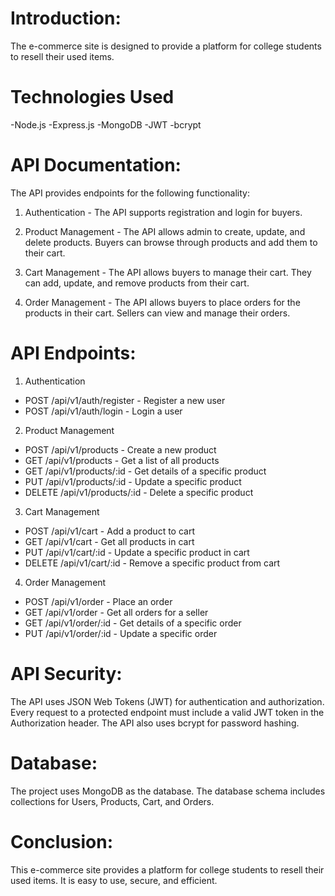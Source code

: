 # Introduction:
The e-commerce site is designed to provide a platform for college students to resell their used items. 

# Technologies Used
-Node.js
-Express.js
-MongoDB
-JWT
-bcrypt

# API Documentation:
The API provides endpoints for the following functionality:

1. Authentication - The API supports registration and login for buyers.

2. Product Management - The API allows admin to create, update, and delete products. Buyers can browse through products and add them to their cart.

3. Cart Management - The API allows buyers to manage their cart. They can add, update, and remove products from their cart.

4. Order Management - The API allows buyers to place orders for the products in their cart. Sellers can view and manage their orders.

# API Endpoints:

1. Authentication
- POST /api/v1/auth/register - Register a new user
- POST /api/v1/auth/login - Login a user

2. Product Management
- POST /api/v1/products - Create a new product
- GET /api/v1/products - Get a list of all products
- GET /api/v1/products/:id - Get details of a specific product
- PUT /api/v1/products/:id - Update a specific product
- DELETE /api/v1/products/:id - Delete a specific product

3. Cart Management
- POST /api/v1/cart - Add a product to cart
- GET /api/v1/cart - Get all products in cart
- PUT /api/v1/cart/:id - Update a specific product in cart
- DELETE /api/v1/cart/:id - Remove a specific product from cart

4. Order Management
- POST /api/v1/order - Place an order
- GET /api/v1/order - Get all orders for a seller
- GET /api/v1/order/:id - Get details of a specific order
- PUT /api/v1/order/:id - Update a specific order

# API Security:
The API uses JSON Web Tokens (JWT) for authentication and authorization. Every request to a protected endpoint must include a valid JWT token in the Authorization header. The API also uses bcrypt for password hashing.

# Database:
The project uses MongoDB as the database. The database schema includes collections for Users, Products, Cart, and Orders.

# Conclusion:
This e-commerce site provides a platform for college students to resell their used items. It is easy to use, secure, and efficient.
